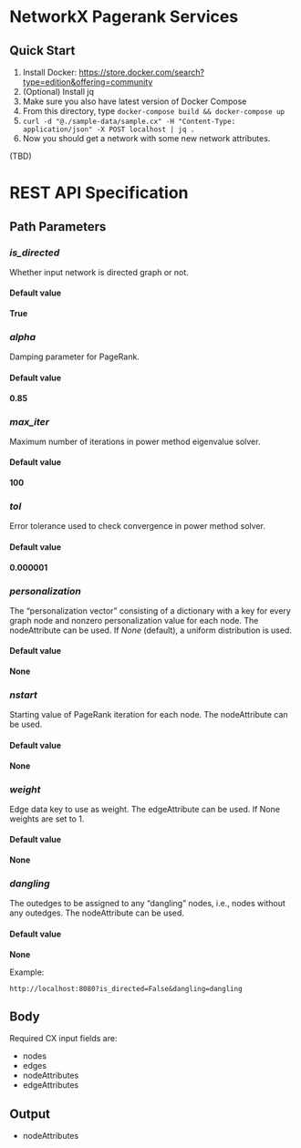 # NetworkX Pagerank Services
## Quick Start

1. Install Docker: https://store.docker.com/search?type=edition&offering=community
1. (Optional) Install jq
1. Make sure you also have latest version of Docker Compose
1. From this directory, type ```docker-compose build && docker-compose up```
1. ```curl -d "@./sample-data/sample.cx" -H "Content-Type: application/json" -X POST localhost | jq .```
1. Now you should get a network with some new network attributes.


(TBD)

# REST API Specification

## Path Parameters

### _is_directed_
Whether input network is directed graph or not.

#### Default value
**True**

### _alpha_
Damping parameter for PageRank.

#### Default value
**0.85**

### _max_iter_
Maximum number of iterations in power method eigenvalue solver.

#### Default value
**100**

### _tol_
Error tolerance used to check convergence in power method solver.

#### Default value
**0.000001**

### _personalization_
The “personalization vector” consisting of a dictionary with a key for every graph node and nonzero personalization value for each node. The nodeAttribute can be used. If _None_ (default), a uniform distribution is used.

#### Default value
**None**

### _nstart_
Starting value of PageRank iteration for each node. The nodeAttribute can be used.

#### Default value
**None**

### _weight_
Edge data key to use as weight. The edgeAttribute can be used. If None weights are set to 1.

#### Default value
**None**

### _dangling_
The outedges to be assigned to any “dangling” nodes, i.e., nodes without any outedges. The nodeAttribute can be used.

#### Default value
**None**


Example:

```http://localhost:8080?is_directed=False&dangling=dangling```

## Body
Required CX input fields are:

* nodes
* edges
* nodeAttributes
* edgeAttributes


## Output

* nodeAttributes
